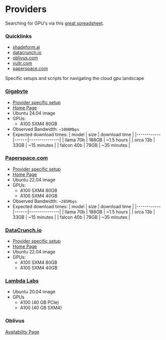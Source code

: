 # Providers

Searching for GPU's via this [great spreadsheet](https://fullstackdeeplearning.com/cloud-gpus/).

### Quicklinks

- [shadeform.ai](https://platform.shadeform.ai/)
- [datacrunch.io](https://cloud.datacrunch.io/dashboard/deploy-server/)
- [oblivus.com](https://console.oblivus.com/dashboard/oblivuscloud/deploy/)
- [vultr.com](https://my.vultr.com/deploy/)
- [paperspace.com](https://console.paperspace.com/bryfry/machines/create)

Specific setups and scripts for navigating the cloud gpu landscape

### [Gigabyte](./gb/README.md)
- [Provider specific setup](./gb/setup.sh)
- [Home Page](https:///)
- Ubuntu 24.04 image
- GPUs:
  - A100 SXM4 80GB
- Observed Bandwidth: `~1000Mbps`
- Expected download times:
  | model      | size  | download time | 
  |------------|------:|---------------|
  | llama 70b  | 188GB | ~1.5 hours    |
  | orca 13b   | 33GB  | ~15 minutes   |
  | falcon 40b | 78GB  | ~35 minutes   |


### [Paperspace.com](./paperspace/README.md)

- [Provider specific setup](./paperspace/setup.sh)
- [Home Page](https://www.paperspace.com/)
- Ubuntu 22.04 image
- GPUs:
  - A100 SXM4 80GB
  - A100 SXM4 40GB
- Observed Bandwidth: `~285Mbps`
- Expected download times:
  | model      | size  | download time | 
  |------------|------:|---------------|
  | llama 70b  | 188GB | ~1.5 hours    |
  | orca 13b   | 33GB  | ~15 minutes   |
  | falcon 40b | 78GB  | ~35 minutes   |

### [DataCrunch.io](./datacrunch/README.md)

- [Provider specific setup](./datacrunch/setup.sh)
- [Home Page](https://datacrunch.io)
- Ubuntu 22.04 image
- GPUs:
  - A100 SXM4 80GB
  - A100 SXM4 40GB

### [Lambda Labs](https://cloud.lambdalabs.com)

- Ubuntu 20.04 image
- GPUs 
  - A100 (40 GB PCIe)
  - A100 (40 GB SXM4)


### Oblivus

[Availability Page](https://console.oblivus.com/dashboard/availability/gpu/)
